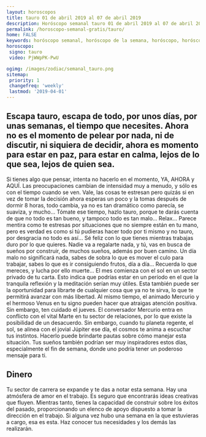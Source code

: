 ```yaml
---
layout: horoscopos
title: tauro 01 de abril 2019 al 07 de abril 2019 
description: Horóscopo semanal tauro 01 de abril 2019 al 07 de abril 2019. Escapa tauro, escapa de todo, por unos días, por unas semanas, el tiempo que necesites. Ahora no es el momento de pelear por nada, ni de discutir, ni siquiera de decidir, ahora es momento para estar en paz, para estar en calma, lejos de lo que sea, lejos de quien sea. 
permalink: /horoscopo-semanal-gratis/tauro/
home: FALSE
keywords: horóscopo semanal, horóscopo de la semana, horóscopo, horóscopo gratis,horóscopos, horóscopo esperanza gracia, horoscopos tauro la semana, horóscopos gratis, Tarot, Astrologia, Zodíaco, tauro, horoscopo gratis, semanal
horoscopo:
 signo: tauro
 video: PjWWpPK-PwU

ogimg: /images/zodiac/semanal_tauro.png
sitemap:
 priority: 1
 changefreq: 'weekly'
 lastmod: '2019-04-01'
---
```




## Escapa tauro, escapa de todo, por unos días, por unas semanas, el tiempo que necesites. Ahora no es el momento de pelear por nada, ni de discutir, ni siquiera de decidir, ahora es momento para estar en paz, para estar en calma, lejos de lo que sea, lejos de quien sea. 

Si tienes algo que pensar, intenta no hacerlo en el momento, YA, AHORA y AQUÍ. Las preocupaciones cambian de intensidad muy a menudo, y sólo es con el tiempo cuando se ven. Vale, las cosas te estresan pero quizás si en vez de tomar la decisión ahora esperas un poco y la tomas después de dormir 8 horas, todo cambia, ya no es tan dramático como parecía, se suaviza, y mucho… Tómate ese tiempo, hazlo tauro, porque te darás cuenta de que no todo es tan bueno, y tampoco todo es tan malo… Relax… Parece mentira como te estresas por situaciones que no siempre están en tu mano, pero es verdad es como si tú pudieras hacer todo por ti mismo y no tauro, por desgracia no todo es así… Sé feliz con lo que tienes mientras trabajas duro por lo que quieres. Nadie va a regalarte nada, y tú, vas en busca de sueños por construir, de muchos sueños, además por buen camino. Un día malo no significará nada, sabes de sobra lo que es mover el culo para trabajar, sabes lo que es ir consiguiendo frutos, día a día… Recuerda lo que mereces, y lucha por ello muerte…
El mes comienza con el sol en un sector privado de tu carta. Esto indica que podrías estar en un período en el que la tranquila reflexión y la meditación serían muy útiles. Esta también puede ser la oportunidad para librarte de cualquier cosa que ya no te sirva, lo que te permitirá avanzar con más libertad. 
Al mismo tiempo, el animado Mercurio y el hermoso Venus en tu signo pueden hacer que atraigas atención positiva. Sin embargo, ten cuidado el jueves. El conversador Mercurio entra en conflicto con el vital Marte en tu sector de relaciones, por lo que existe la posibilidad de un desacuerdo. Sin embargo, cuando tu planeta regente, el sol, se alinea con el jovial Júpiter ese día, el cosmos te anima a escuchar tus instintos. Hacerlo puede brindarte pautas sobre cómo manejar esta situación. Tus sueños también podrían ser muy inspiradores estos días, especialmente el fin de semana, donde uno podría tener un poderoso mensaje para ti.

## Dinero

Tu sector de carrera se expande y te das a notar esta semana. Hay una atmósfera de amor en el trabajo. Es seguro que encontrarás ideas creativas que fluyen. Mientras tanto, tienes la capacidad de construir sobre los éxitos del pasado, proporcionando un elenco de apoyo dispuesto a tomar la dirección en el trabajo. Si alguna vez hubo una semana en la que estuvieras a cargo, esa es esta. Haz conocer tus necesidades y los demás las realizarán.